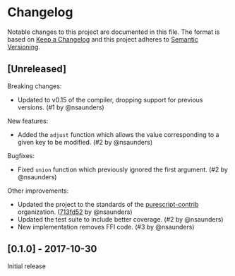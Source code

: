 # Changelog

Notable changes to this project are documented in this file. The format is based on [Keep a Changelog](https://keepachangelog.com/en/1.0.0/) and this project adheres to [Semantic Versioning](https://semver.org/spec/v2.0.0.html).

## [Unreleased]

Breaking changes:
- Updated to v0.15 of the compiler, dropping support for previous versions. (#1 by @nsaunders)

New features:
- Added the `adjust` function which allows the value corresponding to a given key to be modified. (#2 by @nsaunders)

Bugfixes:
- Fixed `union` function which previously ignored the first argument. (#2 by @nsaunders)

Other improvements:
- Updated the project to the standards of the [purescript-contrib](https://github.com/purescript-contrib) organization. ([713fd52](https://github.com/purescript-community/purescript-vault/commit/713fd521362c2833cea5f9ef3afb1e600164b903) by @nsaunders)
- Updated the test suite to include better coverage. (#2 by @nsaunders)
- New implementation removes FFI code. (#3 by @nsaunders)

## [0.1.0] - 2017-10-30

Initial release

